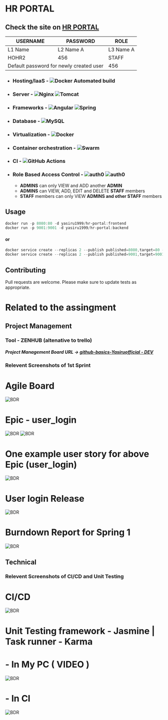 # HR PORTAL 
## Check the site on [HR PORTAL](http://dev.nsbm.xyz/)

<table>
    <thead>
        <tr>
            <th>USERNAME</th>
            <th>PASSWORD</th>
            <th>ROLE</th>
        </tr>
    </thead>
    <tbody>
        <tr>
            <td>L1 Name</td>
            <td>L2 Name A</td>
            <td>L3 Name A</td>
        </tr>
        <tr>
            <td>HOHR2</td>
            <td>456</td>
            <td>STAFF</td>
        </tr>
        <tr>
            <td colspan=2>Default password for newly created user</td>
            <td>456</td>
        </tr>
    </tbody>
</table>


- ### Hosting/IaaS - ![Docker Automated build](https://img.shields.io/badge/Digital_Ocean-0080FF?style=flat&logo=DigitalOcean&logoColor=white) 
- ### Server - ![Nginx](https://img.shields.io/badge/nginx-%23009639.svg?style=flat&logo=nginx&logoColor=white) ![Tomcat](https://img.shields.io/badge/apache-tomcat-yellow?style=flat&logo=apache&logoColor=white)
- ### Frameworks - ![Angular](https://img.shields.io/badge/angular-%23DD0031.svg?style=flat&logo=angular&logoColor=white) ![Spring](https://img.shields.io/badge/spring_boot-%236DB33F.svg?style=flat&logo=spring&logoColor=white) 
- ### Database - ![MySQL](https://img.shields.io/badge/AWS-RDS-yellow?style=flat&logo=rds&logoColor=white)
- ### Virtualization - ![Docker](https://img.shields.io/badge/docker-%230db7ed.svg?style=flat&logo=docker&logoColor=white)
- ### Container orchestration - ![Swarm](https://img.shields.io/badge/docker%20-swarm-blue?style=flat&logo=docker&logoColor=white)
- ### CI - ![GitHub Actions](https://img.shields.io/badge/githubactions-%232671E5.svg?style=flat&logo=githubactions&logoColor=white)
- ### Role Based Access Control - ![auth0](https://img.shields.io/badge/spring-security-green?style=flat&logo=spring&logoColor=white)  ![auth0](https://img.shields.io/badge/Auth0-JWT-yellowgreen?style=flat&logo=auth0&logoColor=white)
  - **ADMINS** can only VIEW and ADD another **ADMIN**
  - **ADMINS** can VIEW, ADD, EDIT and DELETE **STAFF** members
  - **STAFF** members can only VIEW **ADMINS and other STAFF** members




## Usage

```powershell
docker run -p 8080:80 -d yasiru1999/hr-portal:frontend
docker run -p 9001:9001 -d yasiru1999/hr-portal:backend
```
#### or

```powershell
docker service create --replicas 2 --publish published=8080,target=80 --name="frontendservice" yasiru1999/hr-portal:frontend
docker service create --replicas 2 --publish published=9001,target=9001 --name="backendservice" yasiru1999/hr-portal:backend
```

## Contributing
Pull requests are welcome.
Please make sure to update tests as appropriate.


# Related to the assingment

## Project Management 
### Tool - ZENHUB (altenative to trello)
##### Project Management Board URL -> [github-basics-Yasiruofficial - DEV](https://app.zenhub.com/workspaces/nsbm-spm-2021---dev-612ddc9995710600125b61fc/board)
### Relevent Screenshots of 1st Sprint

# Agile Board
![BDR](https://github.com/NSBM-SPM-2021/github-basics-Yasiruofficial/blob/dev/Screenshots/boarde.PNG)
# Epic - user_login
![BDR](https://github.com/NSBM-SPM-2021/github-basics-Yasiruofficial/blob/dev/Screenshots/epice.png)
![BDR](https://github.com/NSBM-SPM-2021/github-basics-Yasiruofficial/blob/dev/Screenshots/epic2e.png)
# One example user story for above Epic (user_login)
![BDR](https://github.com/NSBM-SPM-2021/github-basics-Yasiruofficial/blob/dev/Screenshots/use.png)
# User login Release
![BDR](https://github.com/NSBM-SPM-2021/github-basics-Yasiruofficial/blob/dev/Screenshots/ulr.PNG)
# Burndown Report for Spring 1
![BDR](https://github.com/NSBM-SPM-2021/github-basics-Yasiruofficial/blob/dev/Screenshots/bdr.PNG)

## Technical
### Relevent Screenshots of CI/CD and Unit Testing
# CI/CD
![BDR](https://github.com/NSBM-SPM-2021/github-basics-Yasiruofficial/blob/dev/Screenshots/pipeline.PNG)
# Unit Testing framework - Jasmine | Task runner - Karma
# - In My PC ( VIDEO )
![BDR](https://github.com/NSBM-SPM-2021/github-basics-Yasiruofficial/blob/dev/Screenshots/testpc.gif)
# - In CI
![BDR](https://github.com/NSBM-SPM-2021/github-basics-Yasiruofficial/blob/dev/Screenshots/testgit.PNG)





